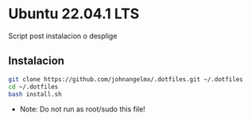 # Ubuntu 22.04.1 LTS
Script post instalacion o desplige


## Instalacion

```bash
git clone https://github.com/johnangelmx/.dotfiles.git ~/.dotfiles
cd ~/.dotfiles
bash install.sh
```

- Note: Do not run as root/sudo this file!
